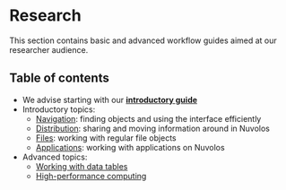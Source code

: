 # Research

This section contains basic and advanced workflow guides aimed at our researcher audience.

## Table of contents

* We advise starting with our [**introductory guide**](researcher-guide.md)
* Introductory topics:
  * [Navigation](../getting-started/navigation-in-nuvolos.md): finding objects and using the interface efficiently
  * [Distribution](../getting-started/distribute-objects-in-nuvolos/): sharing and moving information around in Nuvolos
  * [Files](../getting-started/work-with-files/): working with regular file objects
  * [Applications](../getting-started/work-with-applications/): working with applications on Nuvolos
* Advanced topics:
  * [Working with data tables](../data/work-with-data.md)
  * [High-performance computing](high-performance-computing.md)

